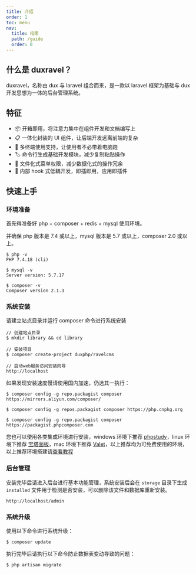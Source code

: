 ```yaml
---
title: 介绍
order: 1
toc: menu
nav:
  title: 指南
  path: /guide
  order: 0
---
```


## 什么是 duxravel？

duxravel，名称由 dux 与 laravel 组合而来，是一款以 laravel 框架为基础与 dux 开发思想为一体的后台管理系统。

## 特征

- 📦 开箱即用，将注意力集中在组件开发和文档编写上
- 📋 一体化封装的 UI 组件，让后端开发远离前端的复杂
- 📱 多终端使用支持，让使用者不必带着电脑跑
- 🏷 命令行生成基础开发模块，减少复制粘贴操作
- 🎨 文件化式菜单权限，减少数据化式的操作冗余
- 📡 内部 hook 式低耦开发，即插即用，应用即插件

## 快速上手

### 环境准备

首先得准备好 php + composer + redis + mysql 使用环境。

并确保 php 版本是 7.4 或以上，mysql 版本是 5.7 或以上，composer 2.0 或以上。

```shell
$ php -v
PHP 7.4.18 (cli)

$ mysql -v
Server version: 5.7.17

$ composer -v
Composer version 2.1.3
```

### 系统安装

请建立站点目录并运行 composer 命令进行系统安装

```shell
// 创建站点目录
$ mkdir library && cd library

// 安装项目
$ composer create-project duxphp/ravelcms

// 启动web服务访问安装向导
http://localhost
```

如果发现安装速度慢请使用国内加速，仍选其一执行：

```
$ composer config -g repo.packagist composer https://mirrors.aliyun.com/composer/

$ composer config -g repos.packagist composer https://php.cnpkg.org

$ composer config -g repo.packagist composer https://packagist.phpcomposer.com
```

您也可以使用各类集成环境进行安装，windows 环境下推荐 [phpstudy](https://www.xp.cn/)，linux 环境下推荐 [宝塔面板](https://www.bt.cn/)，mac 环境下推荐 [Valet](https://learnku.com/docs/laravel/8.x/valet/9358)，以上推荐均为可免费使用的环境，以上推荐环境搭建请[查看教程](/guide/env)

### 后台管理

安装完毕后请进入后台进行基本功能管理，系统安装后会在 `storage` 目录下生成 `installed` 文件用于检测是否安装，可以删除该文件和数据库重新安装。

```http request
http://localhost/admin
```

### 系统升级

使用以下命令进行系统升级：

```shell
$ composer update
```

执行完毕后请执行以下命令防止数据表变动导致的问题：

```shell
$ php artisan migrate
```
